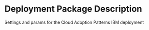 # Deployment Package Description

Settings and params for the Cloud Adoption Patterns IBM deployment
